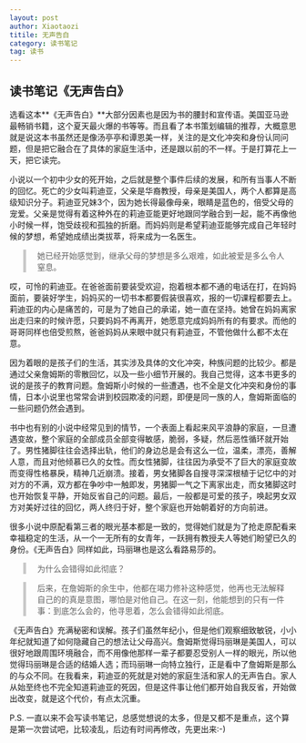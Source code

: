 ```yaml
---
layout: post
author: Xiaotaozi
titile: 无声告白
category: 读书笔记
tag: 读书
---
```


## 读书笔记《无声告白》 ##

选看这本**《无声告白》**大部分因素也是因为书的腰封和宣传语。美国亚马逊最畅销书籍，这个夏天最火爆的书等等。而且看了本书策划编辑的推荐，大概意思就是说这本书虽然还是像汤亭亭和谭恩美一样，关注的是文化冲突和身份认同问题，但是把它融合在了具体的家庭生活中，还是跟以前的不一样。于是打算花上一天，把它读完。

小说以一个初中少女的死开始，之后就是整个事件后续的发展，和所有当事人不断的回忆。死亡的少女叫莉迪亚，父亲是华裔教授，母亲是美国人，两个人都算是高级知识分子。莉迪亚兄妹3个，因为她长得最像母亲，眼睛是蓝色的，倍受父母的宠爱。父亲是觉得有着这种外在的莉迪亚能更好地跟同学融合到一起，能不再像他小时候一样，饱受歧视和孤独的折磨。而妈妈则是希望莉迪亚能够完成自己年轻时候的梦想，希望她成绩出类拔萃，将来成为一名医生。

<blockquote style="padding:0px 20px;border-left:5px solid #c9c9c9;">她已经开始感觉到，继承父母的梦想是多么艰难，如此被爱是多么令人窒息。</blockquote>

哎，可怜的莉迪亚。在爸爸面前要装受欢迎，抱着根本都不通的电话在打，在妈妈面前，要装好学生，妈妈买的一切书本都要假装很喜欢，报的一切课程都要去上。莉迪亚的内心是痛苦的，可是为了她自己的承诺，她一直在坚持。她曾在妈妈离家出走归来的时候许愿，只要妈妈不再离开，她愿意完成妈妈所有的有要求。而他的哥哥同样也倍受煎熬，爸爸妈妈从来眼中就只有莉迪亚，不管他做什么都不太在意。

因为着眼的是孩子们的生活，其实涉及具体的文化冲突，种族问题的比较少。都是通过父亲詹姆斯的零散回忆，以及一些小细节开展的。我自己觉得，这本书更多的说的是孩子的教育问题。詹姆斯小时候的一些遭遇，也不全是文化冲突和身份的事情，日本小说里也常常会讲到校园欺凌的问题，即便是同一族的人，詹姆斯面临的一些问题仍然会遇到。

书中也有别的小说中经常见到的情节，一个表面上看起来风平浪静的家庭，一旦遭遇变故，整个家庭的全部成员全部变得敏感，脆弱，多疑，然后恶性循环就开始了。男性猪脚往往会选择出轨，他们的身边总是会有这么一位，温柔，漂亮，善解人意，而且对他倾慕已久的女性。而女性猪脚，往往因为承受不了巨大的家庭变故而变得性格暴戾，精神几近崩溃。接着，男女猪脚各自搜寻深深根植于记忆中的对对方的不满，双方都在争吵中一触即发，男猪脚一气之下离家出走，而女猪脚这时也开始恢复平静，开始反省自己的问题。最后，一般都是可爱的孩子，唤起男女双方对美好过往的回忆，两人终归于好，整个家庭也开始朝着好的方向前进。

很多小说中原配看第三者的眼光基本都是一致的，觉得她们就是为了抢走原配看来幸福稳定的生活，从一个一无所有的女青年，一跃拥有教授夫人等她们盼望已久的身份。《无声告白》同样如此，玛丽琳也是这么看路易莎的。

<blockquote style="padding:0px 20px;border-left:5px solid #c9c9c9;">为什么会错得如此彻底？</blockquote>

<blockquote style="padding:0px 20px;border-left:5px solid #c9c9c9;">后来，在詹姆斯的余生中，他都在竭力修补这种感觉，他再也无法解释自己的的真是意图，哪怕是对他自己。在这一刻，他能想到的只有一件事：到底怎么会的，他寻思着，怎么会错得如此彻底。</blockquote>


《无声告白》充满秘密和误解。孩子们虽然年纪小，但是他们观察细致敏锐，小小年纪就知道了如何隐藏自己的想法让父母高兴。詹姆斯觉得玛丽琳是美国人，可以很好地跟周围环境融合，而不用像他那样一辈子都要忍受别人一样的眼光，所以他觉得玛丽琳是合适的结婚人选；而玛丽琳一向特立独行，正是看中了詹姆斯是那么的与众不同。在我看来，莉迪亚的死就是对她的家庭生活和家人的无声告白。家人从始至终也不完全知道莉迪亚的死因，但是这件事让他们都开始自我反省，开始做出改变，就是这个代价，有点太沉重。

P.S. 一直以来不会写读书笔记，总感觉想说的太多，但是又都不是重点，这个算是第一次尝试吧，比较凌乱，后边有时间再修改，先更出来:-)